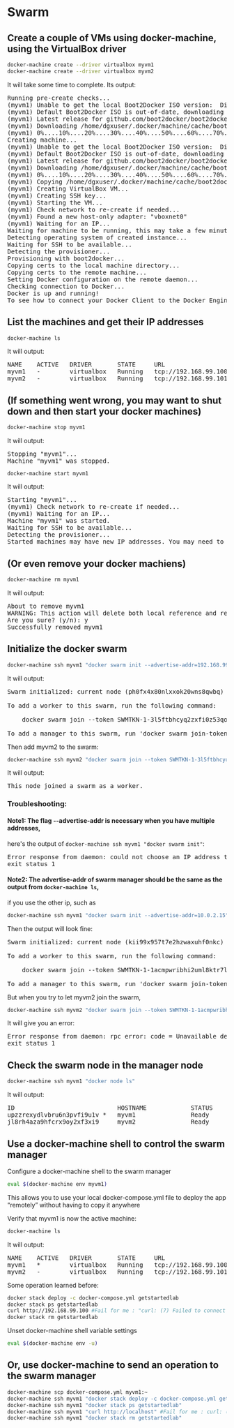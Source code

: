 # Swarm

## Create a couple of VMs using docker-machine, using the VirtualBox driver
```sh
docker-machine create --driver virtualbox myvm1
docker-machine create --driver virtualbox myvm2
```
It will take some time to complete.
Its output:
<pre>
Running pre-create checks...
(myvm1) Unable to get the local Boot2Docker ISO version:  Did not find prefix "-v" in version string
(myvm1) Default Boot2Docker ISO is out-of-date, downloading the latest release...
(myvm1) Latest release for github.com/boot2docker/boot2docker is v18.09.0
(myvm1) Downloading /home/dgxuser/.docker/machine/cache/boot2docker.iso from https://github.com/boot2docker/boot2docker/releases/download/v18.09.0/boot2docker.iso...
(myvm1) 0%....10%....20%....30%....40%....50%....60%....70%....80%....90%....100%
Creating machine...
(myvm1) Unable to get the local Boot2Docker ISO version:  Did not find prefix "-v" in version string
(myvm1) Default Boot2Docker ISO is out-of-date, downloading the latest release...
(myvm1) Latest release for github.com/boot2docker/boot2docker is v18.09.0
(myvm1) Downloading /home/dgxuser/.docker/machine/cache/boot2docker.iso from https://github.com/boot2docker/boot2docker/releases/download/v18.09.0/boot2docker.iso...
(myvm1) 0%....10%....20%....30%....40%....50%....60%....70%....80%....90%....100%
(myvm1) Copying /home/dgxuser/.docker/machine/cache/boot2docker.iso to /home/dgxuser/.docker/machine/machines/myvm1/boot2docker.iso...
(myvm1) Creating VirtualBox VM...
(myvm1) Creating SSH key...
(myvm1) Starting the VM...
(myvm1) Check network to re-create if needed...
(myvm1) Found a new host-only adapter: "vboxnet0"
(myvm1) Waiting for an IP...
Waiting for machine to be running, this may take a few minutes...
Detecting operating system of created instance...
Waiting for SSH to be available...
Detecting the provisioner...
Provisioning with boot2docker...
Copying certs to the local machine directory...
Copying certs to the remote machine...
Setting Docker configuration on the remote daemon...
Checking connection to Docker...
Docker is up and running!
To see how to connect your Docker Client to the Docker Engine running on this virtual machine, run: docker-machine env myvm1
</pre>

## List the machines and get their IP addresses
```sh
docker-machine ls
```
It will output:
<pre>
NAME    ACTIVE   DRIVER       STATE     URL                         SWARM   DOCKER     ERRORS
myvm1   -        virtualbox   Running   tcp://192.168.99.100:2376           v18.09.0   
myvm2   -        virtualbox   Running   tcp://192.168.99.101:2376           v18.09.0   
</pre>

## (If something went wrong, you may want to shut down and then start your docker machines)
```sh
docker-machine stop myvm1
```
It will output:
<pre>
Stopping "myvm1"...
Machine "myvm1" was stopped.
</pre>

```
docker-machine start myvm1
```
It will output:
<pre>
Starting "myvm1"...
(myvm1) Check network to re-create if needed...
(myvm1) Waiting for an IP...
Machine "myvm1" was started.
Waiting for SSH to be available...
Detecting the provisioner...
Started machines may have new IP addresses. You may need to re-run the `docker-machine env` command.
</pre>

## (Or even remove your docker machiens)
```sh
docker-machine rm myvm1
```
It will output:
<pre>
About to remove myvm1
WARNING: This action will delete both local reference and remote instance.
Are you sure? (y/n): y
Successfully removed myvm1
</pre>

## Initialize the docker swarm
```sh
docker-machine ssh myvm1 "docker swarm init --advertise-addr=192.168.99.100"
```
It will output:
<pre>
Swarm initialized: current node (ph0fx4x80nlxxok20wns8qwbq) is now a manager.

To add a worker to this swarm, run the following command:

    docker swarm join --token SWMTKN-1-3l5ftbhcyq2zxfi0z53qohbblyxzf5nwsp74iatp8896oddrg6-1apcua9jhxffpm2jac3g47r50 192.168.99.100:2377

To add a manager to this swarm, run 'docker swarm join-token manager' and follow the instructions.
</pre>

Then add myvm2 to the swarm:
```sh
docker-machine ssh myvm2 "docker swarm join --token SWMTKN-1-3l5ftbhcyq2zxfi0z53qohbblyxzf5nwsp74iatp8896oddrg6-1apcua9jhxffpm2jac3g47r50 192.168.99.100:2377"
```
It will output:
<pre>
This node joined a swarm as a worker.
</pre>

### Troubleshooting:
#### Note1: The flag --advertise-addr is necessary when you have multiple addresses, 
here's the output of `docker-machine ssh myvm1 "docker swarm init"`:
<pre>
Error response from daemon: could not choose an IP address to advertise since this system has multiple addresses on different interfaces (10.0.2.15 on eth0 and 192.168.99.100 on eth1) - specify one with --advertise-addr
exit status 1
</pre>

#### Note2: The advertise-addr of swarm manager should be the same as the output from `docker-machine ls`, 
if you use the other ip, such as 
```sh
docker-machine ssh myvm1 "docker swarm init --advertise-addr=10.0.2.15"
```
Then the output will look fine:
<pre>
Swarm initialized: current node (kii99x957t7e2hzwaxuhf0nkc) is now a manager.

To add a worker to this swarm, run the following command:

    docker swarm join --token SWMTKN-1-1acmpwribhi2uml8ktr7lpyffjj64uq64nks3y8pmgdfibrap2-e4wxy06gtw33oiabev0ewlzc7 10.0.2.15:2377

To add a manager to this swarm, run 'docker swarm join-token manager' and follow the instructions.
</pre>

But when you try to let myvm2 join the swarm,
```sh
docker-machine ssh myvm2 "docker swarm join --token SWMTKN-1-1acmpwribhi2uml8ktr7lpyffjj64uq64nks3y8pmgdfibrap2-e4wxy06gtw33oiabev0ewlzc7 10.0.2.15:2377"
```
It will give you an error:
<pre>
Error response from daemon: rpc error: code = Unavailable desc = all SubConns are in TransientFailure, latest connection error: connection error: desc = "transport: Error while dialing dial tcp 10.0.2.15:2377: connect: connection refused"
exit status 1
</pre>

## Check the swarm node in the manager node
```sh
docker-machine ssh myvm1 "docker node ls"
```
It will output:
<pre>
ID                            HOSTNAME            STATUS              AVAILABILITY        MANAGER STATUS      ENGINE VERSION
upzzrexydlvbru6n3pvfi9u1v *   myvm1               Ready               Active              Leader              18.09.0
jl8rh4aza9hfcrx9oy2xf3xi9     myvm2               Ready               Active                                  18.09.0
</pre>

## Use a docker-machine shell to control the swarm manager
Configure a docker-machine shell to the swarm manager
```sh
eval $(docker-machine env myvm1)
```
This allows you to use your local docker-compose.yml file to deploy the app “remotely” without having to copy it anywhere

Verify that myvm1 is now the active machine:
```sh
docker-machine ls
```
It will output:
<pre>
NAME    ACTIVE   DRIVER       STATE     URL                         SWARM   DOCKER     ERRORS
myvm1   *        virtualbox   Running   tcp://192.168.99.100:2376           v18.09.0   
myvm2   -        virtualbox   Running   tcp://192.168.99.101:2376           v18.09.0   
</pre>

Some operation learned before:
```sh
docker stack deploy -c docker-compose.yml getstartedlab
docker stack ps getstartedlab
curl http://192.168.99.100 #Fail for me : "curl: (7) Failed to connect to 192.168.99.100 port 80: Connection refused"
docker stack rm getstartedlab
```

Unset docker-machine shell variable settings
```sh
eval $(docker-machine env -u)
```

## Or, use docker-machine to send an operation to the swarm manager
```sh
docker-machine scp docker-compose.yml myvm1:~
docker-machine ssh myvm1 "docker stack deploy -c docker-compose.yml getstartedlab"
docker-machine ssh myvm1 "docker stack ps getstartedlab"
docker-machine ssh myvm1 "curl http://localhost" #Fail for me : curl: (7) Failed to connect to localhost port 80: Connection refused exit status 7
docker-machine ssh myvm1 "docker stack rm getstartedlab"
```
